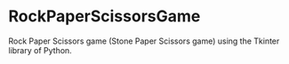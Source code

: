 # RockPaperScissorsGame
Rock Paper Scissors game (Stone Paper Scissors game) using the Tkinter library of Python.
